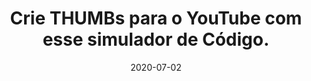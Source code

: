 ---
layout: page
title: "Crie THUMBs para o YouTube com esse simulador de Código."
date: 2020-07-02
type: video
description: Neste vídeo eu codifico um simulador de código para ser usado na geração de Thumbs. Mostro passo a passo como fazer.
entry_number: 68
youtube_video_id: 3P71UGkDPlg
repository: 0068-simulador-de-codigo
has_code: false
has_p5: true
p5_code_id: qTocI4NnL
tags: [Arte, Thumbnail]
playlists: [Mini-Projetos e Algoritmos]
permalink: /simulador-de-codigo/
---
